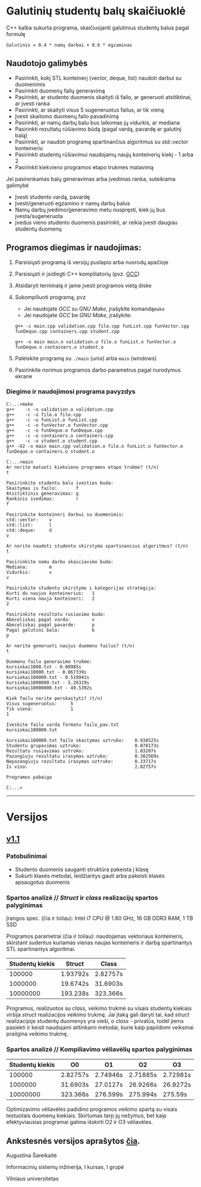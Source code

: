 # Galutinių studentų balų skaičiuoklė

C++ kalba sukurta programa, skaičiuojanti galutinius studentų balus pagal formulę

    Galutinis = 0.4 * namų darbai + 0.6 * egzaminas



## Naudotojo galimybės

 - Pasirinkti, kokį STL konteinerį (vector, deque, list) naudoti darbui su duomenimis
 - Pasirinkti duomenų failų generavimą
 - Pasirinkti, ar studento duomenis skaityti iš failo, ar generuoti atsitiktinai, ar įvesti ranka
 - Pasirinkti, ar skaityti visus 5 sugeneruotus failus, ar tik vieną
 - Įvesti skaitomo duomenų failo pavadinimą
 - Pasirinkti, ar namų darbų balu bus laikomas jų vidurkis, ar mediana
 - Pasirinkti rezultatų rūšiavimo būdą (pagal vardą, pavardę ar galutinį balą)
 - Pasirinkti, ar naudoti programą spartinančius algoritmus su *std::vector* konteineriu
 - Pasirinkti studentų rūšiavimui naudojamų naujų konteinerių kiekį - 1 arba 2
 - Pasirinkti kiekvieno programos etapo trukmes matavimą
 
 Jei pasirenkamas balų generavimas arba įvedimas ranka, suteikiama galimybė
 - Įvesti studento vardą, pavardę
 - Įvesti/generuoti egzamino ir namų darbų balus
 - Namų darbų įvedimo/generavimo metu nuspręsti, kiek jų bus įvesta/sugeneruota
 - Įvedus vieno studento duomenis pasirinkti, ar reikia įvesti daugiau studentų duomenų


## Programos diegimas ir naudojimas:

 1. Parsisiųsti programą iš versijų puslapio arba nuorodų apačioje
 2. Parsisiųsti ir įsidiegti C++ kompiliatorių (pvz. [GCC](https://gcc.gnu.org/))
 3. Atsidaryti terminalą ir jame įvesti programos vietą diske
 4. Sukompiliuoti programą, pvz
	- Jei naudojate *GCC* su *GNU Make*, įrašykite komandą`make`
	- Jei naudojate *GCC* be *GNU Make*, įrašykite: 
	
	`g++ -c main.cpp validation.cpp file.cpp funList.cpp funVector.cpp funDeque.cpp containers.cpp student.cpp`
	
	`g++ -o main main.o validation.o file.o funList.o funVector.o funDeque.o containers.o student.o`
5. Paleiskite programą su `./main` (unix) arba `main` (windows)
6. Pasirinkite norimus programos darbo parametrus pagal nurodymus ekrane

### Diegimo ir naudojimosi programa pavyzdys

```
C:...>make
g++    -c -o validation.o validation.cpp
g++    -c -o file.o file.cpp
g++    -c -o funList.o funList.cpp
g++    -c -o funVector.o funVector.cpp
g++    -c -o funDeque.o funDeque.cpp
g++    -c -o containers.o containers.cpp
g++    -c -o student.o student.cpp
g++ -O2 -o main main.cpp validation.o file.o funList.o funVector.o funDeque.o containers.o student.o

C:...>main
Ar norite matuoti kiekvieno programos etapo trukme? (t/n)
t

Pasirinkite studentu balu ivesties buda:
Skaitymas is failo:       f
Atsitiktinis generavimas: g
Rankinis ivedimas:        r
f

Pasirinkite konteineri darbui su duomenimis:
std::vector:    v
std::list:      l
std::deque:     d
v

Ar norite naudoti studentu skirstyma spartinancius algoritmus? (t/n)
t

Pasirinkite namu darbu skaiciavimo buda:
Mediana:        m
Vidurkis:       v
v

Pasirinkite studentu skirstymo i kategorijas strategija:
Kurti du naujus konteinerius:   1
Kurti viena nauja konteineri:   2
2

Pasirinkite rezultatu rusiavimo buda:
Abeceliskai pagal varda:        v
Abeceliskai pagal pavarde:      p
Pagal galutini bala:            b
p

Ar norite generuoti naujus duomenu failus? (t/n)
t

Duomenu failu generavimo trukme:
kursiokai1000.txt - 0.00985s
kursiokai10000.txt - 0.067339s
kursiokai100000.txt - 0.519941s
kursiokai1000000.txt - 5.26319s
kursiokai10000000.txt - 49.5392s

Kiek failu norite perskaityti? (t/n)
Visus sugeneruotus:     5
Tik viena:              1
1

Iveskite failo varda formatu failo_pav.txt
kursiokai100000.txt

kursiokai100000.txt failo skaitymas uztruko:    0.938525s
Studentu grupavimas uztruko:                    0.078173s
Rezultatu rusiavimas uztruko:                   1.03207s
Pazangiuju rezultatu irasymas uztruko:          0.382569s
Nepazangiuju rezultatu irasymas uztruko:        0.33717s
Is viso:                                        2.82757s

Programos pabaiga

C:...>
```

-------------------------------------

# Versijos

## [v1.1](https://github.com/Naktis/final-grades-2/releases/tag/v1.1)
### Patobulinimai
 - Studento duomenis sauganti struktūra pakeista į klasę
 - Sukurti klasės metodai, leidžiantys gauti arba pakeisti klasės apsaugotus duomenis

### Spartos analizė // *Struct* ir *class* realizacijų spartos palyginimas
Įrangos spec. (čia ir toliau): Intel i7 CPU @ 1.80 GHz, 16 GB DDR3 RAM, 1 TB SSD

Programos parametrai (čia ir toliau): naudojamas vektoriaus konteineris, skirstant sudentus kuriamas vienas naujas konteineris ir darbą spartinantys STL spartinantys algoritmai.

| Studentų kiekis | Struct   | Class    |
| --------------- | -------- | -------- |
| 100000          | 1.93792s | 2.82757s |
| 1000000         | 19.6742s | 31.6903s |
| 10000000        | 193.238s | 323.366s |

Programos, realizuotos su *class*, veikimo trukmė su visais studentų kiekiais viršija *struct* realizacijos veikimo trukmę. Jai įtaką gali daryti tai, kad *struct* realizacijoje studentų duomenys yra vieši, o *class* - privatūs, todėl jiems pasiekti ir keisti naudojami atitinkami metodai, kurie kaip papildomi veiksmai prailgina veikimo trukmę.

### Spartos analizė // Kompiliavimo vėliavėlių spartos palyginimas

| Studentų kiekis | O0       | O1       | O2       | O3       |
| --------------- | -------- | -------- | -------- | -------- |
| 100000          | 2.82757s | 2.74946s | 2.71885s | 2.72981s |
| 1000000         | 31.6903s | 27.0127s | 26.9266s | 26.9272s |
| 10000000        | 323.366s | 276.599s | 275.994s | 275.59s  |

Optimizavimo vėliavėlės padidino programos veikimo spartą su visais testuotais duomenų kiekiais. Skirtumas tarp jų nežymus, bet kaip efektyviausias programai galima išskirti O2 ir O3 vėliavėles.

Ankstesnės versijos aprašytos [čia](https://github.com/Naktis/final-grades/blob/master/README.md).
------------
Augustina Šareikaitė

Informacinių sistemų inžinerija, I kursas, I grupė

Vilniaus universitetas
